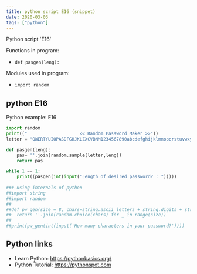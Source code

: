 ```yaml
---
title: python script E16 (snippet)
date: 2020-03-03
tags: ["python"]
---
```

Python script 'E16'

Functions in program: 
* `def pasgen(leng):`

Modules used in program: 
* `import random`

## python E16

Python example: E16

```python
import random
print(("                    << Random Password Maker >>"))
letter = "QWERTYUIOPASDFGHJKLZXCVBNM1234567890abcdefghijklmnopqrstuvwxyz1234567890!@#$%^&*()_+"

def pasgen(leng):
    pas= ''.join(random.sample(letter,leng))
    return pas

while 1 == 1:
    print((pasgen(int(input("Length of desired password? : ")))))
    
### using internals of python
##import string
##import random
##
##def pw_gen(size = 8, chars=string.ascii_letters + string.digits + string.punctuation):
##	return ''.join(random.choice(chars) for _ in range(size))
##
##print(pw_gen(int(input('How many characters in your password?'))))


```

## Python links

- Learn Python: https://pythonbasics.org/
- Python Tutorial: https://pythonspot.com
